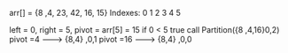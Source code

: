 arr[] =  {8  ,4,  23, 42,  16, 15}
Indexes:  0   1   2   3   4   5   

left = 0, right =  5, pivot = arr[5] = 15
if 0 < 5 true
call Partition({8 ,4,16}0,2)
pivot =4 ---> {8,4} ,0,1
pivot =16 ---> {8,4} ,0,0

